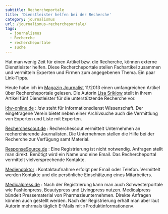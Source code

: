 ```yaml
---
subtitle: Rechercheportale
title: 'Dienstleister helfen bei der Recherche'
category: journalismus
url: /journalismus-rechercheportale/
tags:
  - journalismus
  - Recherche
  - rechercheportale
  - suche
---
```

Hat man wenig Zeit für einen Artikel bzw. die Recherche, können externe Dienstleister helfen. Diese Rechercheportale stellen Fachartikel zusammen und vermitteln Experten und Firmen zum angegebenen Thema. Ein paar Link-Tipps.<!-- readmore -->

Heute habe ich im [Magazin Journalist][1] 11/2013 einen umfangreichen Artikel über Rechercheportale gelesen. Die Autorin [Lisa Srikiow][2] stellt in ihrem Artikel fünf Dienstleister für die unterstützende Recherche vor.

[idw-online.de][3]
:   *idw* steht für Informationsdienst Wissenschaft. Der eingetragene Verein bietet neben einer Archivsuche auch die Vermittlung von Experten und Liste mit Experten.

[Recherchescout.de][4]
:   Recherchescout vermittelt Unternehmen an recherchierende Journalisten. Die Unternehmen stellen die Hilfe bei der Recherche zur Verfügung samt Material.

[ResponseSource.de][5]
:   Eine Registrierung ist nicht notwendig. Anfragen stellt man direkt. Benötigt wird ein Name und eine Email. Das Rechercheportal vermittelt vielversprechende Kontakte.

[Mediendoktor][6]
:   Kontaktaufnahme erfolgt per Email oder Telefon. Vermittelt werden Kontakte und die persönliche Einschätzung eines Mitarbeiters.

[Medicalpress.de][7]
:   Nach der Registrierung kann man auch Schwesterportale wie Fashionpress, Beautypress und Livingpress nutzen. Medicalpress bündelt Pressematerial von Pharmazieunternehmen. Direkte Anfragen können auch gestellt werden. Nach der Registrierung erhält man aber laut Autorin mehrmals täglich E-Mails mit »Produktinformationen«.


 [1]: http://www.journalist.de/
 [2]: http://lisasrikiow.com/
 [3]: http://idw-online.de
 [4]: http://recherchescout.de
 [5]: http://responsesource.de
 [6]: http://mediendoktor.de
 [7]: http://medicalpress.de